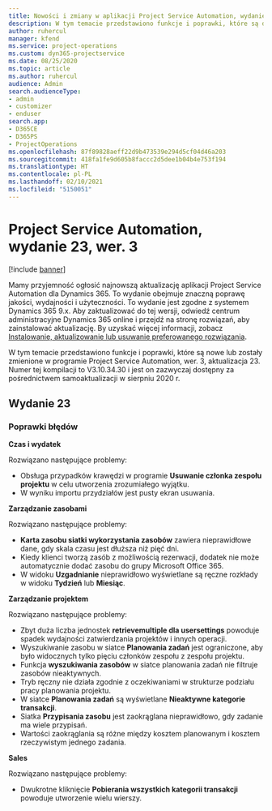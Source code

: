 ```yaml
---
title: Nowości i zmiany w aplikacji Project Service Automation, wydanie 23, wer. 3
description: W tym temacie przedstawiono funkcje i poprawki, które są dostępne w programie Project Service Automation, aktualizacja 23, wer. 3.
author: ruhercul
manager: kfend
ms.service: project-operations
ms.custom: dyn365-projectservice
ms.date: 08/25/2020
ms.topic: article
ms.author: ruhercul
audience: Admin
search.audienceType:
- admin
- customizer
- enduser
search.app:
- D365CE
- D365PS
- ProjectOperations
ms.openlocfilehash: 87f89828aeff22d9b473539e294d5cf04d46a203
ms.sourcegitcommit: 418fa1fe9d605b8faccc2d5dee1b04b4e753f194
ms.translationtype: HT
ms.contentlocale: pl-PL
ms.lasthandoff: 02/10/2021
ms.locfileid: "5150051"
---
```

# <a name="project-service-automation-update-release-23-v3"></a>Project Service Automation, wydanie 23, wer. 3

[!include [banner](../includes/psa-now-project-operations.md)]

Mamy przyjemność ogłosić najnowszą aktualizację aplikacji Project Service Automation dla Dynamics 365. To wydanie obejmuje znaczną poprawę jakości, wydajności i użyteczności. To wydanie jest zgodne z systemem Dynamics 365 9.x. Aby zaktualizować do tej wersji, odwiedź centrum administracyjne Dynamics 365 online i przejdź na stronę rozwiązań, aby zainstalować aktualizację. By uzyskać więcej informacji, zobacz [Instalowanie, aktualizowanie lub usuwanie preferowanego rozwiązania](https://docs.microsoft.com/power-platform/admin/install-remove-preferred-solution).

W tym temacie przedstawiono funkcje i poprawki, które są nowe lub zostały zmienione w programie Project Service Automation, wer. 3, aktualizacja 23. Numer tej kompilacji to V3.10.34.30 i jest on zazwyczaj dostępny za pośrednictwem samoaktualizacji w sierpniu 2020 r.

## <a name="update-release-23"></a>Wydanie 23

### <a name="bug-fixes"></a>Poprawki błędów

**Czas i wydatek**

Rozwiązano następujące problemy:
- Obsługa przypadków krawędzi w programie **Usuwanie członka zespołu projektu** w celu utworzenia zrozumiałego wyjątku.
- W wyniku importu przydziałów jest pusty ekran usuwania.

**Zarządzanie zasobami**

Rozwiązano następujące problemy:

- **Karta zasobu siatki wykorzystania zasobów** zawiera nieprawidłowe dane, gdy skala czasu jest dłuższa niż pięć dni.
- Kiedy klienci tworzą zasób z możliwością rezerwacji, dodatek nie może automatycznie dodać zasobu do grupy Microsoft Office 365.
- W widoku **Uzgadnianie** nieprawidłowo wyświetlane są ręczne rozkłady w widoku **Tydzień** lub **Miesiąc**.

**Zarządzanie projektem**

Rozwiązano następujące problemy:

- Zbyt duża liczba jednostek **retrievemultiple dla usersettings** powoduje spadek wydajności zatwierdzania projektów i innych operacji.
- Wyszukiwanie zasobu w siatce **Planowania zadań** jest ograniczone, aby było widocznych tylko pięciu członków zespołu z zespołu projektu. 
- Funkcja **wyszukiwania zasobów** w siatce planowania zadań nie filtruje zasobów nieaktywnych.
- Tryb ręczny nie działa zgodnie z oczekiwaniami w strukturze podziału pracy planowania projektu.
- W siatce **Planowania zadań** są wyświetlane **Nieaktywne kategorie transakcji**.
- Siatka **Przypisania zasobu** jest zaokrąglana nieprawidłowo, gdy zadanie ma wiele przypisań.
- Wartości zaokrąglania są różne między kosztem planowanym i kosztem rzeczywistym jednego zadania.

**Sales**

Rozwiązano następujące problemy:

- Dwukrotne kliknięcie **Pobierania wszystkich kategorii transakcji** powoduje utworzenie wielu wierszy.
